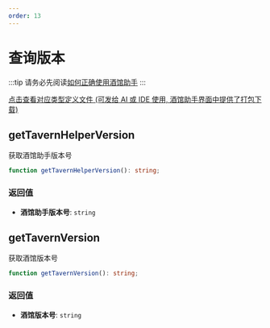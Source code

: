 ```yaml
---
order: 13
---
```


# 查询版本

:::tip
请务必先阅读[如何正确使用酒馆助手](/guide/基本用法/如何正确使用酒馆助手.md)
:::

[点击查看对应类型定义文件 (可发给 AI 或 IDE 使用, 酒馆助手界面中提供了打包下载)](https://github.com/N0VI028/JS-Slash-Runner/blob/main/%40types/function/version.d.ts)

<CustomTOC />

## getTavernHelperVersion

获取酒馆助手版本号

```ts
function getTavernHelperVersion(): string;
```

### 返回值

- **酒馆助手版本号**: `string`

## getTavernVersion

获取酒馆版本号

```ts
function getTavernVersion(): string;
```

### 返回值

- **酒馆版本号**: `string`
